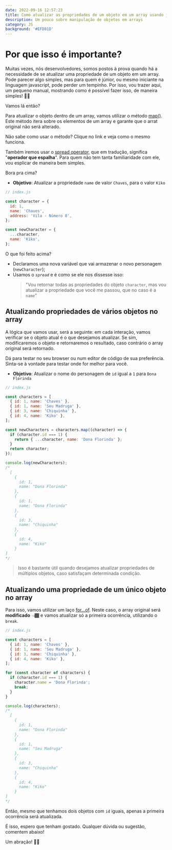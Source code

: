 ```yaml
---
date: 2022-09-16 12:57:23
title: Como atualizar as propriedades de um objeto em um array usando javascript
description: Um pouco sobre manipulação de objetos em arrays
category: JS
background: '#EFD81D'
---
```


# Por que isso é importante?

Muitas vezes, nós desenvolvedores, somos postos à prova quando há a necessidade de se atualizar uma propriedade de um objeto em um array.
Pode parecer algo simples, mas para quem é júnior, ou mesmo iniciante na linguagem javascript, pode perder um tempinho.
Por isso, vou trazer aqui, um pequeno manual, mostrando como é possível fazer isso, de maneira simples! ✌🏾

Vamos lá então?

Para atualizar o objeto dentro de um array, vamos utilizar o método [map()](https://developer.mozilla.org/en-US/docs/Web/JavaScript/Reference/Global_Objects/Map). Este método itera sobre os elementos de um array e garante que o arrat original não será alterado.

Não sabe como usar o método? Clique no link e veja como o mesmo funciona.

Também iremos usar o [spread operator](https://developer.mozilla.org/en-US/docs/Web/JavaScript/Reference/Operators/Spread_syntax), que em tradução, significa "**operador que espalha**". Para quem não tem tanta familiaridade com ele, vou esplicar de maneira bem simples.

Bora pra cima?

- **Objetivo**: Atualizar a propriedade `name` de valor `Chaves`, para o valor `Kiko`

```javascript
// index.js

const character = {
  id: 1,
  name: 'Chaves',
  address: 'Vila - Número 8',
};

const newCharacter = {
  ...character,
  name: 'Kiko',
};
```

O que foi feito acima?

- Declaramos uma nova variável que vai armazenar o novo personagem (`newCharacter`);
- Usamos o *`spread`* e é como se ele nos dissesse isso:
  > "Vou retornar todas as propriedades do objeto `character`,
  > mas vou atualizar a propriedade que você me passou, que no caso é a `name`"


## Atualizando propriedades de vários objetos no array

A lógica que vamos usar, será a seguinte: em cada interação, vamos verificar se o objeto atual é o que desejamos atualizar. Se sim, modificaremos o objeto e retornaremos o resultado, caso contrário o array original será retornado.

Dá para testar no seu browser ou num editor de código de sua preferência. Sinta-se à vontade para testar onde for melhor para você.

- **Objetivo**: Atualizar o nome do personagem de `id` igual a `1` para `Dona Florinda`

```javascript
// index.js

const characters = [
  { id: 1, name: 'Chaves' },
  { id: 1, name: 'Seu Madruga' },
  { id: 3, name: 'Chiquinha' },
  { id: 4, name: 'Kiko' },
];

const newCharacters = characters.map((character) => {
  if (character.id === 1) {
    return { ...character, name: 'Dona Florinda' };
  }
  return character;
});

console.log(newCharacters);
/*
  [
    {
      id: 1,
      name: "Dona Florinda"
    },
    {
      id: 1,
      name: "Dona Florinda"
    },
    {
      id: 3,
      name: "Chiquinha"
    },
    {
      id: 4,
      name: "Kiko"
    }
]
*/
```

> Isso é bastante útil quando desejamos atualizar propriedades de múltiplos objetos,
> caso satisfaçam determinada condição.

## Atualizando uma propriedade de um único objeto no array

Para isso, vamos utilizar um laço [for...of](https://developer.mozilla.org/en-US/docs/Web/JavaScript/Reference/Statements/for...of). Neste caso, o array original será **modificado** 👈🏾 e vamos atualizar só a primeira ocorrência, utilizando o `break`.

```javascript
// index.js

const characters = [
  { id: 1, name: 'Chaves' },
  { id: 1, name: 'Seu Madruga' },
  { id: 3, name: 'Chiquinha' },
  { id: 4, name: 'Kiko' },
];

for (const character of characters) {
  if (character.id === 1) {
    character.name = 'Dona Florinda';
    break;
  }
}

console.log(characters);
/*
  [
    {
      id: 1,
      name: "Dona Florinda"
    },
    {
      id: 1,
      name: "Seu Madruga"
    },
    {
      id: 3,
      name: "Chiquinha"
    },
    {
      id: 4,
      name: "Kiko"
    }
]
*/
```

Então, mesmo que tenhamos dois objetos com `id` iguais, apenas a primeira ocorrência será atualizada.

É isso, espero que tenham gostado. Qualquer dúvida ou sugestão, comentem abaixo!

Um abração! ✌🏾